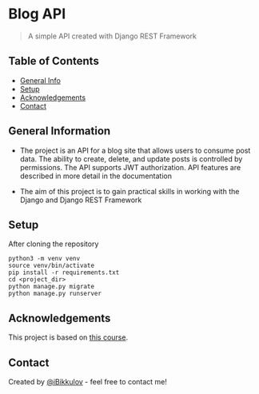 # Blog API
> A simple API created with Django REST Framework

## Table of Contents
* [General Info](#general-information)
* [Setup](#setup)
* [Acknowledgements](#acknowledgements)
* [Contact](#contact)

## General Information
- The project is an API for a blog site that allows users to consume post data. The ability to create, delete, and update posts is controlled by permissions. The API supports JWT authorization. API features are described in more detail in the documentation

- The aim of this project is to gain practical skills in working with the Django and Django REST Framework

## Setup
After cloning the repository
```
python3 -m venv venv
source venv/bin/activate
pip install -r requirements.txt
cd <project_dir>
python manage.py migrate
python manage.py runserver 
```

## Acknowledgements
This project is based on [this course](https://www.youtube.com/playlist?list=PLOLrQ9Pn6caw0PjVwymNc64NkUNbZlhFw).

## Contact
Created by [@iBikkulov](https://www.linkedin.com/in/ilya-bikkulov-251306234/) - feel free to contact me!
